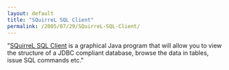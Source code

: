 ```yaml
---
layout: default
title: "SQuirreL SQL Client"
permalink: /2005/07/29/SQuirreL-SQL-Client/
---
```


&quot;<a href="http://squirrel-sql.sourceforge.net/" target="_blank">SQuirreL SQL Client</a> is a graphical Java program that will
			allow you to view the structure of a JDBC compliant
			database, browse the data in tables, issue SQL commands etc.&quot;